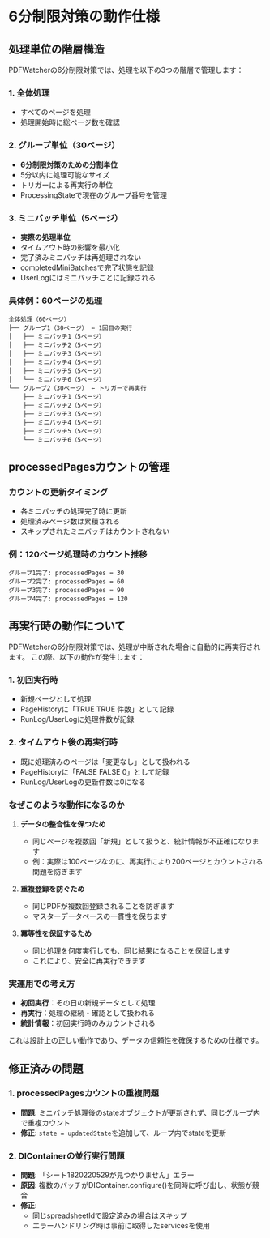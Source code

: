 # 6分制限対策の動作仕様

## 処理単位の階層構造

PDFWatcherの6分制限対策では、処理を以下の3つの階層で管理します：

### 1. 全体処理
- すべてのページを処理
- 処理開始時に総ページ数を確認

### 2. グループ単位（30ページ）
- **6分制限対策のための分割単位**
- 5分以内に処理可能なサイズ
- トリガーによる再実行の単位
- ProcessingStateで現在のグループ番号を管理

### 3. ミニバッチ単位（5ページ）
- **実際の処理単位**
- タイムアウト時の影響を最小化
- 完了済みミニバッチは再処理されない
- completedMiniBatchesで完了状態を記録
- UserLogにはミニバッチごとに記録される

### 具体例：60ページの処理
```
全体処理（60ページ）
├── グループ1（30ページ） ← 1回目の実行
│   ├── ミニバッチ1（5ページ）
│   ├── ミニバッチ2（5ページ）
│   ├── ミニバッチ3（5ページ）
│   ├── ミニバッチ4（5ページ）
│   ├── ミニバッチ5（5ページ）
│   └── ミニバッチ6（5ページ）
└── グループ2（30ページ） ← トリガーで再実行
    ├── ミニバッチ1（5ページ）
    ├── ミニバッチ2（5ページ）
    ├── ミニバッチ3（5ページ）
    ├── ミニバッチ4（5ページ）
    ├── ミニバッチ5（5ページ）
    └── ミニバッチ6（5ページ）
```

## processedPagesカウントの管理

### カウントの更新タイミング
- 各ミニバッチの処理完了時に更新
- 処理済みページ数は累積される
- スキップされたミニバッチはカウントされない

### 例：120ページ処理時のカウント推移
```
グループ1完了: processedPages = 30
グループ2完了: processedPages = 60
グループ3完了: processedPages = 90
グループ4完了: processedPages = 120
```

## 再実行時の動作について

PDFWatcherの6分制限対策では、処理が中断された場合に自動的に再実行されます。
この際、以下の動作が発生します：

### 1. 初回実行時
- 新規ページとして処理
- PageHistoryに「TRUE TRUE 件数」として記録
- RunLog/UserLogに処理件数が記録

### 2. タイムアウト後の再実行時
- 既に処理済みのページは「変更なし」として扱われる
- PageHistoryに「FALSE FALSE 0」として記録
- RunLog/UserLogの更新件数は0になる

### なぜこのような動作になるのか

1. **データの整合性を保つため**
   - 同じページを複数回「新規」として扱うと、統計情報が不正確になります
   - 例：実際は100ページなのに、再実行により200ページとカウントされる問題を防ぎます

2. **重複登録を防ぐため**
   - 同じPDFが複数回登録されることを防ぎます
   - マスターデータベースの一貫性を保ちます

3. **冪等性を保証するため**
   - 同じ処理を何度実行しても、同じ結果になることを保証します
   - これにより、安全に再実行できます

### 実運用での考え方

- **初回実行**：その日の新規データとして処理
- **再実行**：処理の継続・確認として扱われる
- **統計情報**：初回実行時のみカウントされる

これは設計上の正しい動作であり、データの信頼性を確保するための仕様です。

## 修正済みの問題

### 1. processedPagesカウントの重複問題
- **問題**: ミニバッチ処理後のstateオブジェクトが更新されず、同じグループ内で重複カウント
- **修正**: `state = updatedState`を追加して、ループ内でstateを更新

### 2. DIContainerの並行実行問題
- **問題**: 「シート1820220529が見つかりません」エラー
- **原因**: 複数のバッチがDIContainer.configure()を同時に呼び出し、状態が競合
- **修正**: 
  - 同じspreadsheetIdで設定済みの場合はスキップ
  - エラーハンドリング時は事前に取得したservicesを使用